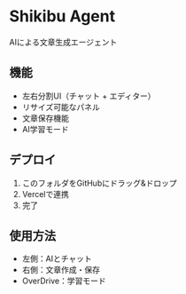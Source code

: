 # Shikibu Agent

AIによる文章生成エージェント

## 機能

- 左右分割UI（チャット + エディター）
- リサイズ可能なパネル
- 文章保存機能
- AI学習モード

## デプロイ

1. このフォルダをGitHubにドラッグ&ドロップ
2. Vercelで連携
3. 完了

## 使用方法

- 左側：AIとチャット
- 右側：文章作成・保存
- OverDrive：学習モード